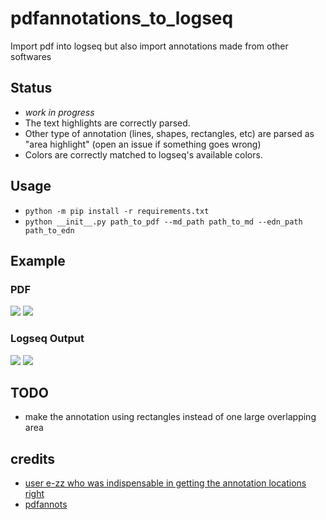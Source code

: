 # pdfannotations_to_logseq
Import pdf into logseq but also import annotations made from other softwares

## Status
* *work in progress*
* The text highlights are correctly parsed.
* Other type of annotation (lines, shapes, rectangles, etc) are parsed as "area highlight" (open an issue if something goes wrong)
* Colors are correctly matched to logseq's available colors.

## Usage
* `python -m pip install -r requirements.txt`
* `python __init__.py path_to_pdf --md_path path_to_md --edn_path path_to_edn`

## Example
### PDF
![](https://github.com/thiswillbeyourgithub/pdfannotations_to_logseq/blob/main/docs/normal_1.png)
![](https://github.com/thiswillbeyourgithub/pdfannotations_to_logseq/blob/main/docs/normal_2.png)

### Logseq Output
![](https://github.com/thiswillbeyourgithub/pdfannotations_to_logseq/blob/main/docs/logseq_1.png)
![](https://github.com/thiswillbeyourgithub/pdfannotations_to_logseq/blob/main/docs/logseq_2.png)

## TODO
* make the annotation using rectangles instead of one large overlapping area



## credits
* [user e-zz who was indispensable in getting the annotation locations right](https://github.com/e-zz/logseq-pdf-extract/discussions/3#discussioncomment-7902471)
* [pdfannots](https://github.com/0xabu/pdfannots/)
